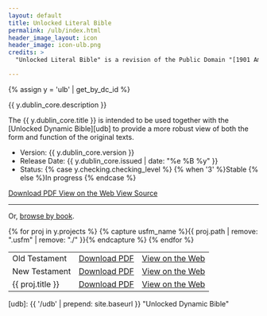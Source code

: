 ```yaml
---
layout: default
title: Unlocked Literal Bible
permalink: /ulb/index.html
header_image_layout: icon
header_image: icon-ulb.png
credits: >
  "Unlocked Literal Bible" is a revision of the Public Domain "[1901 American Standard Version](http://ebible.org/asv/eng-asv_usfm.zip)" revised by the [Door43 World Missions Community](https://door43.org/). It is made available under a [Creative Commons Attribution-ShareAlike 4.0 International](https://creativecommons.org/licenses/by-sa/4.0/) license.

---
```


{% assign y = 'ulb' | get_by_dc_id %}
<p>{{ y.dublin_core.description }}</p>
<p>The {{ y.dublin_core.title }} is intended to be used together with the [Unlocked Dynamic Bible][udb] to provide a more robust view of both the form and function of the original texts.</p>

<ul>
 <li>Version: {{ y.dublin_core.version }}</li>
 <li>Release Date: {{ y.dublin_core.issued | date: "%e %B %y" }}</li>
 <li>Status: {% case y.checking.checking_level %}
{% when '3' %}Stable {% else %}In progress
{% endcase %}</li>
</ul>

<div class="text-center">
 <p>
  <a class="btn btn-dark btn-sm" href="https://cdn.door43.org/en/{{ y.dublin_core.identifier }}/v{{ y.dublin_core.version }}/pdf/en_{{ y.dublin_core.identifier }}_v{{ y.dublin_core.version }}.pdf" title="{{ y.dublin_core.identifier | upcase }} Version {{ y.dublin_core.version }} PDF">
   <i class="fa fa-file-pdf-o"></i> Download PDF
  </a>
  <a class="btn btn-dark btn-sm" href="https://door43.org/u/Door43-Catalog/en_ulb/d375838d0a/" title="{{ y.dublin_core.identifier | upcase }} Version {{ y.dublin_core.version }} Web">
   <i class="fa fa-globe"></i> View on the Web
  </a>
  <a class="btn btn-dark btn-sm" href="{{ y.dublin_core.url }}" title="{{ y.dublin_core.identifier | upcase }} Version {{ y.dublin_core.version }} Source">
   <i class="fa fa-archive"></i> View Source
  </a>
</p>
</div>

<hr>
<p>Or, <a data-toggle="collapse" href="#collapseBooks" aria-expanded="false" aria-controls="collapseBooks">browse by book</a>.
</p>

<div class="collapse" id="collapseBooks">
<table class="table table-striped table-responsive">
 <tbody>
  <tr>
   <td>Old Testament</td>
   <td><a href="https://cdn.door43.org/en/{{ y.dublin_core.identifier }}/v{{ y.dublin_core.version }}/pdf/en_{{ y.dublin_core.identifier }}_v{{ y.dublin_core.version }}_ot.pdf" title="{{ proj.title }} PDF"><i class="fa fa-file-pdf-o"></i> Download PDF</a></td>
   <td><a href="https://door43.org/u/Door43-Catalog/en_ulb/d375838d0a/01-GEN.html" title="{{ proj.title }} Web"><i class="fa fa-globe"></i> View on the Web</a></td>
  </tr>
  <tr>
   <td>New Testament</td>
   <td><a href="https://cdn.door43.org/en/{{ y.dublin_core.identifier }}/v{{ y.dublin_core.version }}/pdf/en_{{ y.dublin_core.identifier }}_v{{ y.dublin_core.version }}_nt.pdf" title="{{ proj.title }} PDF"><i class="fa fa-file-pdf-o"></i> Download PDF</a></td>
   <td><a href="https://door43.org/u/Door43-Catalog/en_ulb/d375838d0a/41-MAT.html" title="{{ proj.title }} Web"><i class="fa fa-globe"></i> View on the Web</a></td>
  </tr>
  {% for proj in y.projects %}
  {% capture usfm_name %}{{ proj.path | remove: ".usfm" | remove: "./" }}{% endcapture %}
  <tr>
   <td>{{ proj.title }}</td>
   <td><a href="https://cdn.door43.org/en/{{ y.dublin_core.identifier }}/v{{ y.dublin_core.version }}/pdf/en_{{ y.dublin_core.identifier }}_{{ usfm_name }}_v{{ y.dublin_core.version }}.pdf" title="{{ proj.title }} PDF"><i class="fa fa-file-pdf-o"></i> Download PDF</a></td>
   <td><a href="https://door43.org/u/Door43-Catalog/en_ulb/d375838d0a/{{ usfm_name }}.html" title="{{ proj.title }} Web"><i class="fa fa-globe"></i> View on the Web</a></td>
  </tr>
  {% endfor %}
 </tbody>
</table>
</div>

[udb]: {{ '/udb' | prepend: site.baseurl }} "Unlocked Dynamic Bible"
